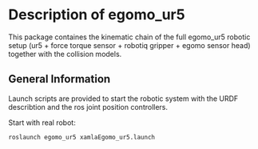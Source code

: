 # Description of egomo_ur5 #

This package containes the kinematic chain of the full egomo_ur5 robotic setup (ur5 + force torque sensor + robotiq gripper + egomo sensor head) together with the collision models.

## General Information ##

Launch scripts are provided to start the robotic system with the URDF describtion
and the ros joint position controllers.

Start with real robot:

    roslaunch egomo_ur5 xamlaEgomo_ur5.launch

